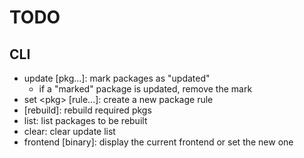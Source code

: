 # TODO

## CLI
- update [pkg...]: mark packages as "updated"
	- if a "marked" package is updated, remove the mark
- set &lt;pkg> [rule...]: create a new package rule
- [rebuild]: rebuild required pkgs
- list: list packages to be rebuilt
- clear: clear update list
- frontend [binary]: display the current frontend or set the new one